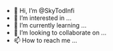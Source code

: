 - 👋 Hi, I’m @SkyTodInfi
- 👀 I’m interested in ...
- 🌱 I’m currently learning ...
- 💞️ I’m looking to collaborate on ...
- 📫 How to reach me ...

<!---
SkyTodInfi/SkyTodInfi is a ✨ special ✨ repository because its `README.md` (this file) appears on your GitHub profile.
You can click the Preview link to take a look at your changes.
--->
